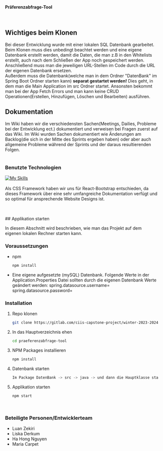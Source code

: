 **Präferenzabfrage-Tool**
<br>
<br>
<br>



<h2>Wichtiges beim Klonen</h2>
Bei dieser Entwicklung wurde mit einer lokalen SQL Datenbank gearbeitet. Beim Klonen muss dies unbedingt beachtet werden und eine eigene Datenbank erstellt werden, damit die Daten, die man z.B in den Whitelists erstellt, auch nach dem Schließen der App noch gespeichert werden. Anschließend muss man die jeweiligen URL-Stellen im Code durch die URL der eigenen Datenbank ersetzen.
<br>
Außerdem muss die Datenbank(welche man in dem Ordner "DatenBank" im Spring Boot Ordner starten kann) <strong>separat gestartet werden!</strong> Dies geht, in dem man die Main Application im src Ordner startet. 
Ansonsten bekommt man bei der App Fetch Errors und man kann keine CRUD Operationen(Erstellen, Hinzufügen, Löschen und Bearbeiten) ausführen.


<br>

<h2>Dokumentation</h2>
Im Wiki haben wir die verschiedensten Sachen(Meetings, Dailies, Probleme bei der Entwicklung ect.) dokumentiert und verweisen bei Fragen zuerst auf das Wiki. Im Wiki wurden Sachen dokumentiert wie Änderungen am Backlog(die sich in der Mitte des Sprints ergeben haben) oder aber auch allgemeine Probleme während der Sprints und der daraus resultierenden Folgen.


<br>
<br>

### Benutzte Technologien
[![My Skills](https://skillicons.dev/icons?i=html,css,js,react,java,spring)](https://skillicons.dev)<br>
<br>
Als CSS Framework haben wir uns für React-Bootstrap entschieden, da dieses Framework über eine sehr umfangreiche Dokumentation verfügt und so optimal für ansprechende Website Designs ist.

<br>
<br>
<!-- GETTING STARTED -->
## Applikation starten

In diesem Abschnitt wird beschrieben, wie man das Projekt auf dem eigenen lokalen Rechner starten kann.

### Voraussetzungen

* npm
  ```sh
  npm install 

* Eine eigene aufgesetzte (mySQL) Datenbank. Folgende Werte in der Application.Properties Datei sollten durch die eigenen Datenbank Werte geändert werden:
spring.datasource.username=
spring.datasource.password=

  

### Installation

1. Repo klonen
   ```sh
   git clone https://gitlab.com/ciis-capstone-project/winter-2023-2024/team-03 praeferenzabfrage-tool.git
   ```
2. In das Hauptverzeichnis ehen
   ```sh
   cd praeferenzabfrage-tool
   ```
   
3. NPM Packages installieren
   ```sh
   npm install

5. Datenbank starten
   ```js
   Im Package DatenBank -> src -> java -> und dann die Hauptklasse starten
   ```
4. Applikation starten
   ```js
   npm start
   ```


<br>

### Beteiligte Personen/Entwicklerteam
* Luan Zekiri
* Liska Derkum
* Ha Hong Nguyen
* Maria Carpet
<br>
<brS>


